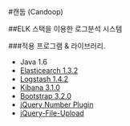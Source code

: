 #캔둡 (Candoop)

##ELK 스택을 이용한 로그분석 시스템

###적용 프로그램 & 라이브러리.
- Java 1.6
- [Elasticearch 1.3.2](http://www.elasticsearch.org/overview/elkdownloads/)
- [Logstash 1.4.2](logstash.net)
- [Kibana 3.1.0](http://www.elasticsearch.org/overview/elkdownloads/)
- [Bootstrap 3.2.0](http://getbootstrap.com/)
- [jQuery Number Plugin](https://github.com/teamdf/jquery-number)
- [jQuery-File-Upload](https://github.com/blueimp/jQuery-File-Upload)
